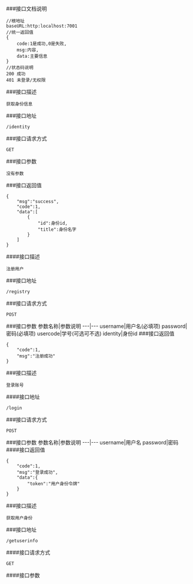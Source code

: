 ###接口文档说明
```
//根地址
baseURL:http:localhost:7001
//统一返回值
{
    code:1是成功,0是失败,
    msg:内容,
    data:主要信息
}
//状态码说明
200 成功
401 未登录/无权限
```
###接口描述
```
获取身份信息
```
###接口地址
```
/identity
```
###接口请求方式
```
GET
```
###接口参数
```
没有参数
```
###接口返回值
```
{
    "msg":"success",
    "code":1,
    "data":[
        {
            "id":身份id,
            "title":身份名字
        }
    ]
}
```



####接口描述
```
注册用户
```
###接口地址
```
/registry
```
###接口请求方式
```
POST
```
###接口参数
参数名称|参数说明
---|---
username|用户名(必填项)
password|密码(必填项)
usercode|学号(可选可不选)
identity|身份id
###接口返回值
```
{
    "code":1,
    "msg":"注册成功"
}
```
###接口描述
```
登录账号
```
####接口地址
```
/login
```
###接口请求方式
```
POST
```
###接口参数
参数名称|参数说明
---|---
username|用户名
password|密码
####接口返回值
```
{
    "code":1,
    "msg":"登录成功",
    "data":{
        "token":"用户身份令牌"
    }
}
```

###接口描述
```
获取用户身份
```
###接口地址
```
/getuserinfo
```
####接口请求方式
```
GET
```
####接口参数